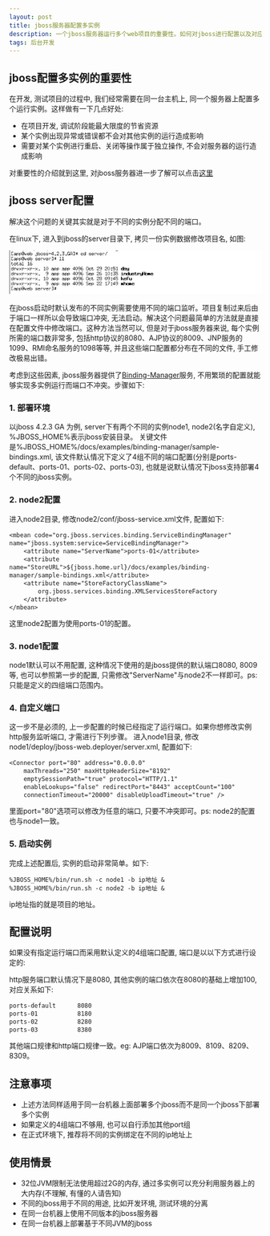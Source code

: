 ```yaml
---
layout: post
title: jboss服务器配置多实例
description: 一个jboss服务器运行多个web项目的重要性。如何对jboss进行配置以及对应的开启, 关闭操作脚本。适用的主体范围
tags: 后台开发
---
```


## jboss配置多实例的重要性
在开发, 测试项目的过程中, 我们经常需要在同一台主机上, 同一个服务器上配置多个运行实例。这样做有一下几点好处:

* 在项目开发, 调试阶段能最大限度的节省资源
* 某个实例出现异常或错误都不会对其他实例的运行造成影响
* 需要对某个实例进行重启、关闭等操作属于独立操作, 不会对服务器的运行造成影响

对重要性的介绍就到这里, 对jboss服务器进一步了解可以点击[这里](http://www.jboss.org/developer/tutorials.html)

## jboss server配置
解决这个问题的关键其实就是对于不同的实例分配不同的端口。

在linux下, 进入到jboss的server目录下, 拷贝一份实例数据修改项目名, 如图:

![Git Bash](/images/runjboss/copy.jpg)

在jboss启动时默认发布的不同实例需要使用不同的端口监听。项目复制过来后由于端口一样所以会导致端口冲突, 无法启动。解决这个问题最简单的方法就是直接在配置文件中修改端口。这种方法当然可以, 但是对于jboss服务器来说, 每个实例所需的端口数非常多, 包括http协议的8080、AJP协议的8009、JNP服务的1099、RMI命名服务的1098等等, 并且这些端口配置都分布在不同的文件, 手工修改极易出错。

考虑到这些因素, jboss服务器提供了[Binding-Manager][]服务, 不用繁琐的配置就能够实现多实例运行而端口不冲突。步骤如下:

### 1. 部署环境
以jboss 4.2.3 GA 为例, server下有两个不同的实例node1, node2(名字自定义), %JBOSS_HOME%表示jboss安装目录。
关键文件是%JBOSS_HOME%/docs/examples/binding-manager/sample-bindings.xml, 该文件默认情况下定义了4组不同的端口配置(分别是ports-default、ports-01、ports-02、ports-03), 也就是说默认情况下jboss支持部署4个不同的jboss实例。

### 2. node2配置
进入node2目录, 修改node2/conf/jboss-service.xml文件, 配置如下:

	<mbean code="org.jboss.services.binding.ServiceBindingManager" name="jboss.system:service=ServiceBindingManager">  
		<attribute name="ServerName">ports-01</attribute>  
		<attribute name="StoreURL">${jboss.home.url}/docs/examples/binding-manager/sample-bindings.xml</attribute>  
		<attribute name="StoreFactoryClassName">  
			org.jboss.services.binding.XMLServicesStoreFactory  
		</attribute>  
	</mbean>

这里node2配置为使用ports-01的配置。	

### 3. node1配置
node1默认可以不用配置, 这种情况下使用的是jboss提供的默认端口8080, 8009等, 也可以参照第一步的配置, 只需修改"ServerName"与node2不一样即可。ps: 只能是定义的四组端口范围内。

### 4. 自定义端口
这一步不是必须的, 上一步配置的时候已经指定了运行端口。如果你想修改实例http服务监听端口, 才需进行下列步骤。
进入node1目录, 修改node1/deploy/jboss-web.deployer/server.xml, 配置如下:
	
	<Connector port="80" address="0.0.0.0" 
		maxThreads="250" maxHttpHeaderSize="8192"
        emptySessionPath="true" protocol="HTTP/1.1"
        enableLookups="false" redirectPort="8443" acceptCount="100"
        connectionTimeout="20000" disableUploadTimeout="true" />

里面port="80"选项可以修改为任意的端口, 只要不冲突即可。ps: node2的配置也与node1一致。

### 5. 启动实例
完成上述配置后, 实例的启动非常简单。如下:

	%JBOSS_HOME%/bin/run.sh -c node1 -b ip地址 &
	%JBOSS_HOME%/bin/run.sh -c node2 -b ip地址 &

ip地址指的就是项目的地址。

## 配置说明
如果没有指定运行端口而采用默认定义的4组端口配置, 端口是以以下方式进行设定的:

http服务端口默认情况下是8080, 其他实例的端口依次在8080的基础上增加100, 对应关系如下:

	ports-default      8080
	ports-01           8180
	ports-02           8280
	ports-03           8380	

其他端口规律和http端口规律一致。eg: AJP端口依次为8009、8109、8209、8309。

## 注意事项

* 上述方法同样适用于同一台机器上面部署多个jboss而不是同一个jboss下部署多个实例
* 如果定义的4组端口不够用, 也可以自行添加其他port组
* 在正式环境下, 推荐将不同的实例绑定在不同的ip地址上

## 使用情景

* 32位JVM限制无法使用超过2G的内存, 通过多实例可以充分利用服务器上的大内存(不理解, 有懂的人请告知)
* 不同的jboss用于不同的用途, 比如开发环境, 测试环境的分离
* 在同一台机器上使用不同版本的jboss服务器
* 在同一台机器上部署基于不同JVM的jboss

[Binding-Manager]:    http://docs.jboss.org/jbossas/docs/Server_Configuration_Guide/4/html/Additional_Services-Services_Binding_Management.html  "Bind-Manager"
